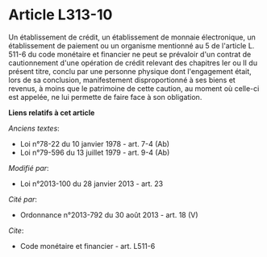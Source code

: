 # Article L313-10

Un établissement de crédit, un établissement de monnaie électronique, un établissement de paiement ou un organisme mentionné
au 5 de l'article L. 511-6 du code monétaire et financier ne peut se prévaloir d'un contrat de cautionnement d'une opération
de crédit relevant des chapitres Ier ou II du présent titre, conclu par une personne physique dont l'engagement était, lors
de sa conclusion, manifestement disproportionné à ses biens et revenus, à moins que le patrimoine de cette caution, au moment
où celle-ci est appelée, ne lui permette de faire face à son obligation.

**Liens relatifs à cet article**

_Anciens textes_:

  - Loi n°78-22 du 10 janvier 1978 - art. 7-4 (Ab)
  - Loi n°79-596 du 13 juillet 1979 - art. 9-4 (Ab)

_Modifié par_:

  - Loi n°2013-100 du 28 janvier 2013 - art. 23

_Cité par_:

  - Ordonnance n°2013-792 du 30 août 2013 - art. 18 (V)

_Cite_:

  - Code monétaire et financier - art. L511-6
